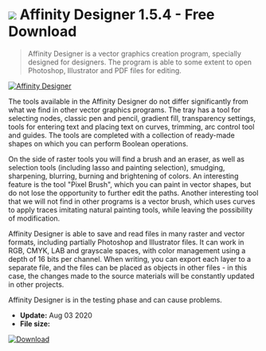 # ![](https://cdn.softexe.net/static/icon/win.gif) Affinity Designer 1.5.4 - Free Download

> Affinity Designer is a vector graphics creation program, specially designed for designers. The program is able to some extent to open Photoshop, Illustrator and PDF files for editing.

[![Affinity Designer](https://gallery.dpcdn.pl/imgc/Tools/69080/g_-_420x350_1.5_-_x20160630120636_0.png)](https://softexe.net/win/multimedia/graphics-design/affinity-designer:aegg.html)

The tools available in the Affinity Designer do not differ significantly from what we find in other vector graphics programs. The tray has a tool for selecting nodes, classic pen and pencil, gradient fill, transparency settings, tools for entering text and placing text on curves, trimming, arc control tool and guides. The tools are completed with a collection of ready-made shapes on which you can perform Boolean operations.
 
 On the side of raster tools you will find a brush and an eraser, as well as selection tools (including lasso and painting selection), smudging, sharpening, blurring, burning and brightening of colors. An interesting feature is the tool "Pixel Brush", which you can paint in vector shapes, but do not lose the opportunity to further edit the paths. Another interesting tool that we will not find in other programs is a vector brush, which uses curves to apply traces imitating natural painting tools, while leaving the possibility of modification. 
 
 
 Affinity Designer is able to save and read files in many raster and vector formats, including partially Photoshop and Illustrator files. It can work in RGB, CMYK, LAB and grayscale spaces, with color management using a depth of 16 bits per channel. When writing, you can export each layer to a separate file, and the files can be placed as objects in other files - in this case, the changes made to the source materials will be constantly updated in other projects.
 
 
 Affinity Designer is in the testing phase and can cause problems.


- **Update:** Aug 03 2020
- **File size:** 

[![Download](https://cdn.softexe.net/static/img/download.png)](https://softexe.net/win/multimedia/graphics-design/affinity-designer:aegg.html)

